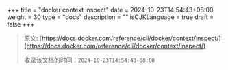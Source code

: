 +++
title = "docker context inspect"
date = 2024-10-23T14:54:43+08:00
weight = 30
type = "docs"
description = ""
isCJKLanguage = true
draft = false
+++

> 原文: [https://docs.docker.com/reference/cli/docker/context/inspect/](https://docs.docker.com/reference/cli/docker/context/inspect/)
>
> 收录该文档的时间：`2024-10-23T14:54:43+08:00`
